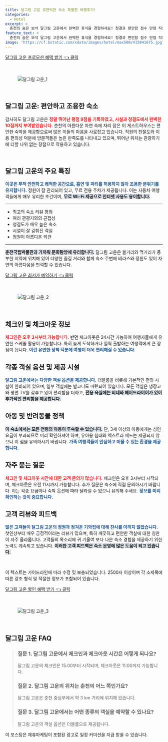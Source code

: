 ```yaml
---
title: 달그림 고운 로맨틱한 숙소 특별한 여행후기!
categories:
  - Hotel
excerpt: >
  춘천의 숨은 보석 달그림 고운에서 완벽한 휴식을 경험하세요! 청결과 편안함 점수 만점 직원 친절도도 최고! 잊지못할 추억을 만들어 줄 이곳에서 특별한 하루를 예약해보세요!
feature_text: >
  춘천의 숨은 보석 달그림 고운에서 완벽한 휴식을 경험하세요! 청결과 편안함 점수 만점 직원 친절도도 최고! 잊지못할 추억을 만들어 줄 이곳에서 특별한 하루를 예약해보세요!
image: 'https://cf.bstatic.com/xdata/images/hotel/max500/415841675.jpg?k=fbb29f1dbcd5717a4f6d250a92afc3f2c50796d45a499730c31176463617d79d&o=&hp=1'
---
```


<p><a class="modoo-button" href="https://tinyurl.com/27h2g3pt" rel="nofollow noopener">달그림 고운 프로모션 혜택 받기 👈 클릭</a></p><br/>
<figure class="image"><img alt="달그림 고운_1" src="https://cf.bstatic.com/xdata/images/hotel/max1024x768/469976255.jpg?k=1797f0e89c1aa752fd6084e64fa2ece193b13cfcca38f1c9ea86a363e34dcc7b&amp;o=&amp;hp=1"/></figure><br/>

<h2 data-ke-size="size26" id="달그림고운_소개">달그림 고운: 편안하고 조용한 숙소</h2>
<p data-ke-size="size16">감사히도 달그림 고운은 <b><span style="color: #ee2323;">정말 뛰어난 평점 9점을 기록하였고, 시설과 청결도에서 완벽한 10점까지 부여받았습니다.</span></b> 춘천의 아름다운 자연 속에 자리 잡은 이 게스트하우스는 편안한 숙박을 제공함으로써 많은 이들의 마음을 사로잡고 있습니다. 직원의 친절도와 이용 편의성 덕분에 방문객들은 높은 만족도를 나타내고 있으며, 뛰어난 위치는 관광하기에 더할 나위 없는 장점으로 작용하고 있습니다.</p>
<p data-ke-size="size16"> </p>
<h2 data-ke-size="size23" id="달그림고운_특징">달그림 고운의 주요 특징</h2>
<p data-ke-size="size16"><b><span style="color: #1a5490;">이곳은 무척 안전하고 쾌적한 공간으로, 흡연 및 파티를 허용하지 않아 조용한 분위기를 유지합니다.</span></b> 정원이 잘 관리되어 있고, 무료 전용 주차가 제공됩니다. 이는 자동차 여행객들에게 매우 유리한 조건이며, <b><span style="background-color: #21538527;">무료 Wi-Fi 제공으로 인터넷 사용도 용이합니다.</span></b></p>
<hr contenteditable="false" data-ke-style="style5" data-ke-type="horizontalRule"/>
<ul data-ke-list-type="disc" style="list-style-type: disc;">
<li>최고의 숙소 리뷰 평점</li>
<li>여러 관광지와의 근접성</li>
<li>청결도가 매우 높은 숙소</li>
<li>시설이 잘 갖춰진 객실</li>
<li>정원이 아름다운 외관</li>
</ul>
<hr contenteditable="false" data-ke-style="style5" data-ke-type="horizontalRule"/>
<p data-ke-size="size16"><b><span style="background-color: #21538527;">춘천국립박물관과 가까워 문화탐방에 유리합니다.</span></b> 달그림 고운은 볼거리와 먹거리가 풍부한 지역에 위치해 있어 다양한 즐길 거리와 함께 숙소 주변에 테라스와 정원도 있어 자연의 아름다움을 만끽할 수 있습니다.</p>
<p><a class="modoo-button" href="https://tinyurl.com/27h3g3pt" rel="nofollow noopener">달그림 고운 최저가 예약하기 👈 클릭</a></p><br/>
<figure class="image"><img alt="달그림 고운_2" src="https://cf.bstatic.com/xdata/images/hotel/max500/415841675.jpg?k=fbb29f1dbcd5717a4f6d250a92afc3f2c50796d45a499730c31176463617d79d&amp;o=&amp;hp=1"/></figure><br/>
<h2 data-ke-size="size23" id="체크인_정보">체크인 및 체크아웃 정보</h2>
<p data-ke-size="size16"><b><span style="color: #ee2323;">체크인은 오후 3시부터 가능합니다.</span></b> 반면 체크아웃은 24시간 가능하여 여행자들에게 유연한 스케줄 활용이 가능합니다. 특히 늦게 도착하거나 일찍 출발하는 여행객에게 큰 장점이 됩니다. <b><span style="color: #1a5490;">이런 유연한 정책 덕분에 여행이 더욱 편리해질 수 있습니다.</span></b></p>
<h2 data-ke-size="size26" id="객실_정보">각종 객실 옵션 및 제공 시설</h2>
<p data-ke-size="size16"><b><span style="color: #1a5490;">달그림 고운에서는 다양한 객실 옵션을 제공합니다.</span></b> 
   더블룸을 비롯해 기본적인 편의 시설이 완비되어 있으며, 일부 객실에는 발코니도 마련되어 있습니다. 모든 객실은 냉장고와 평면 TV를 갖추고 있어 편리함을 더하고, <b><span style="background-color: #21538527;">전용 욕실에는 비데와 헤어드라이어가 있어 추가적인 편리함을 제공합니다.</span></b></p>
<h2 data-ke-size="size23" id="아동_정책">아동 및 반려동물 정책</h2>
<p data-ke-size="size16"><b><span style="background-color: #21538527;">이 숙소에서는 모든 연령의 아동이 투숙할 수 있습니다.</span></b> 단, 3세 이상의 아동에게는 성인 요금이 부과되므로 미리 확인하셔야 하며, 유아용 침대와 엑스트라 베드는 제공되지 않으니 이 점을 유의하시기 바랍니다. <b><span style="color: #1a5490;">가족 여행객들이 안심하고 머물 수 있는 환경을 제공합니다.</span></b></p>
<h2 data-ke-size="size26" id="자주_묻는_질문">자주 묻는 질문</h2>
<p data-ke-size="size16"><b><span style="color: #ee2323;">체크인 및 체크아웃 시간에 대한 고객 문의가 많습니다.</span></b> 체크인은 오후 3시부터 시작되며, 체크아웃은 오전 11시까지 가능합니다. 추가 질문은 숙소에 직접 문의하시기 바랍니다. 이는 각종 요금이나 숙박 옵션에 따라 달라질 수 있으니 유의해 주세요. <b><span style="color: #1a5490;">정보를 미리 확인하는 것이 중요합니다.</span></b></p>
<h2 data-ke-size="size23" id="고객_리뷰">고객 리뷰와 피드백</h2>
<p data-ke-size="size16"><b><span style="color: #1a5490;">많은 고객들이 달그림 고운의 정원과 정겨운 기와집에 대해 찬사를 아끼지 않았습니다.</span></b> 첫인상부터 매우 긍정적이라는 리뷰가 많으며, 특히 깨끗하고 편안한 객실에 대한 칭찬이 자주 올라옵니다. 고객들의 목소리에 귀 기울여 보다 나은 숙소 경험을 제공하기 위한 노력도 계속되고 있습니다. <b><span style="background-color: #21538527;">이러한 고객 피드백은 숙소 운영에 많은 도움이 되고 있습니다.</span></b></p>
<p data-ke-size="size16"> </p>
<p> </p>
<p>이 텍스트는 가이드라인에 따라 수정 및 보충되었습니다. 2500자 이상이며 각 소제목에 따른 강조 형식 및 적절한 정보가 포함되어 있습니다.</p>
<p><a class="modoo-button" href="https://tinyurl.com/27h3g3pt" rel="nofollow noopener">달그림 고운 할인 혜택 받기 👈 클릭</a></p><br>

<figure class="image"><img src="https://cf.bstatic.com/xdata/images/hotel/max500/415841767.jpg?k=13c0d1f62f9539f0a9feabee8bf2396d14cc8f68d93b9d023f2ad55e780b3ed8&o=&hp=1" alt="달그림 고운_3"></figure><br>
<h2 id="달그림 고운_FAQ">달그림 고운 FAQ</h2>
<div itemscope="" itemtype="https://schema.org/FAQPage"> 
<blockquote> 
<div itemscope="" itemprop="mainEntity" itemtype="https://schema.org/Question"> 
<h3 id="질문_1" itemprop="name">질문 1. 달그림 고운에서 체크인과 체크아웃 시간은 어떻게 되나요?</h3> 
<div itemscope="" itemprop="acceptedAnswer" itemtype="https://schema.org/Answer"> 
<span itemprop="text"> <p>달그림 고운의 체크인은 15:00부터 시작되며, 체크아웃은 11:00까지 가능합니다.</p> </span> 
</div> 
</div> 

<div itemscope="" itemprop="mainEntity" itemtype="https://schema.org/Question"> 
<h3 id="질문_2" itemprop="name">질문 2. 달그림 고운의 위치는 춘천의 어느 쪽인가요?</h3> 
<div itemscope="" itemprop="acceptedAnswer" itemtype="https://schema.org/Answer"> 
<span itemprop="text"> <p>달그림 고운은 춘천 중심부에서 약 3 km 거리에 위치해 있습니다.</p> </span> 
</div> 
</div> 

<div itemscope="" itemprop="mainEntity" itemtype="https://schema.org/Question"> 
<h3 id="질문_3" itemprop="name">질문 3. 달그림 고운에서는 어떤 종류의 객실을 예약할 수 있나요?</h3> 
<div itemscope="" itemprop="acceptedAnswer" itemtype="https://schema.org/Answer"> 
<span itemprop="text"> <p>달그림 고운의 객실 옵션은 더블룸으로 제공됩니다.</p> </span> 
</div> 
</div> 
</blockquote> 
</div><p>이 포스팅은 제휴마케팅이 포함된 광고로 일정 커미션을 지급 받을 수 있습니다.</p>

